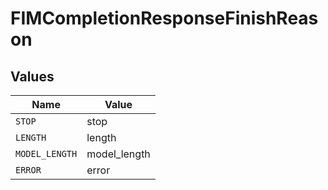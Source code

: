 # FIMCompletionResponseFinishReason


## Values

| Name           | Value          |
| -------------- | -------------- |
| `STOP`         | stop           |
| `LENGTH`       | length         |
| `MODEL_LENGTH` | model_length   |
| `ERROR`        | error          |